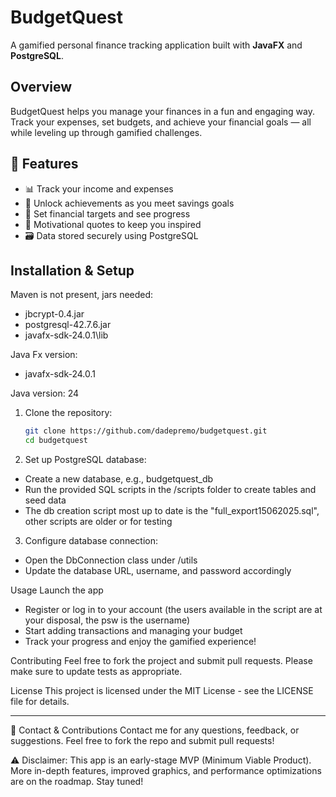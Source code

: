 # BudgetQuest

A gamified personal finance tracking application built with **JavaFX** and **PostgreSQL**.

## Overview

BudgetQuest helps you manage your finances in a fun and engaging way. Track your expenses, set budgets, and achieve your financial goals — all while leveling up through gamified challenges.

## 🚀 Features
- 📊 Track your income and expenses
- 🧩 Unlock achievements as you meet savings goals
- 🎯 Set financial targets and see progress
- 🧠 Motivational quotes to keep you inspired
- 🗃️ Data stored securely using PostgreSQL

## Installation & Setup

Maven is not present, jars needed:
- jbcrypt-0.4.jar
- postgresql-42.7.6.jar
- javafx-sdk-24.0.1\lib

Java Fx version:
- javafx-sdk-24.0.1

Java version: 24

1. Clone the repository:

   ```bash
   git clone https://github.com/dadepremo/budgetquest.git
   cd budgetquest
2. Set up PostgreSQL database:
- Create a new database, e.g., budgetquest_db
- Run the provided SQL scripts in the /scripts folder to create tables and seed data
- The db creation script most up to date is the "full_export15062025.sql", other scripts are older or for testing

3. Configure database connection:
- Open the DbConnection class under /utils
- Update the database URL, username, and password accordingly

Usage
Launch the app
- Register or log in to your account (the users available in the script are at your disposal, the psw is the username)
- Start adding transactions and managing your budget
- Track your progress and enjoy the gamified experience!

Contributing
Feel free to fork the project and submit pull requests. Please make sure to update tests as appropriate.

License
This project is licensed under the MIT License - see the LICENSE file for details.

---

🤝 Contact & Contributions
Contact me for any questions, feedback, or suggestions.
Feel free to fork the repo and submit pull requests!

⚠️ Disclaimer:
This app is an early-stage MVP (Minimum Viable Product).
More in-depth features, improved graphics, and performance optimizations are on the roadmap. Stay tuned!
